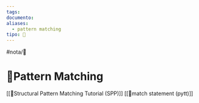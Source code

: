 ```yaml
---
tags: 
documento:
aliases:
  - pattern matching
tipo: 🔌
---
```


#nota/🔌


# 🔌Pattern Matching





[[📑Structural Pattern Matching Tutorial (SPP)]]
[[📑match statement (pytt)]]